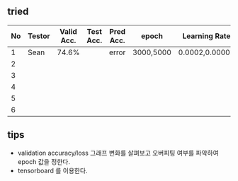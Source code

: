 ## tried
|  No | Testor| Valid Acc.|Test Acc.| Pred Acc.| epoch     | Learning Rate   | Batch | Optimizer       | Activation |win_stride|win_size| time_shift|sample_rate |back_vol.|back_freq.|dct_coef.|
|-----|-------|----------|----------|----------|-----------|-----------------|-------|-----------------|------------|----------|--------|-----------|-------------|--------|----------|---------|
|  1  | Sean  |  74.6%   |          |  error   |3000,5000  | 0.0002,0.00005  | 100   | SDG             | Relu       | 10       |   30   | 100       |  16000      |  0.5   |  0.8     |   40    | 
|  2  |       |          |          |          |           |                 |       |                 |            |          |         |         |              |        |           |        |
|  3  |       |          |          |          |           |                 |       |                 |         |            |          |         |              |        |           |        |
|  4  |       |          |          |          |           |                 |       |                 |         |            |          |         |              |        |           |        |
|  5  |       |          |          |          |           |                 |       |                 |         |            |          |         |              |        |           |        |
|  6  |       |          |          |          |           |                 |       |                 |         |            |          |         |              |        |           |        |



## tips
- validation accuracy/loss 그래프 변화를 살펴보고 오버피팅 여부를 파악하여 epoch 값을 정한다.
- tensorboard 를 이용한다.